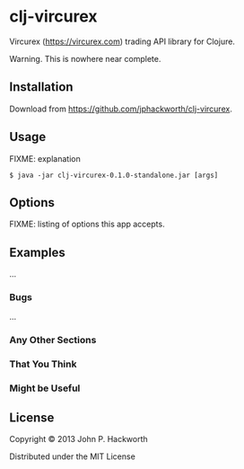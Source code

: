 # clj-vircurex

Vircurex (https://vircurex.com) trading API library for Clojure.

Warning. This is nowhere near complete.

## Installation

Download from https://github.com/jphackworth/clj-vircurex.

## Usage

FIXME: explanation

    $ java -jar clj-vircurex-0.1.0-standalone.jar [args]

## Options

FIXME: listing of options this app accepts.

## Examples

...

### Bugs

...

### Any Other Sections
### That You Think
### Might be Useful

## License

Copyright © 2013 John P. Hackworth

Distributed under the MIT License

